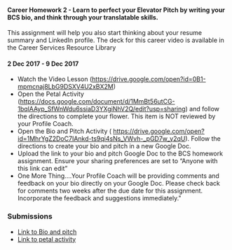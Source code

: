 
#### Career Homework 2 - Learn to perfect your Elevator Pitch by writing your BCS bio, and think through your translatable skills. 

This assignment will help you also start thinking about your resume summary and LinkedIn profile. The deck for this career video is available in the Career Services Resource Library

#### 2 Dec 2017 - 9 Dec 2017
+ Watch the Video Lesson (https://drive.google.com/open?id=0B1-mpmcnaj8LbG9DSXV4U2xBX2M)
+ Open the Petal Activity (https://docs.google.com/document/d/1MmBt56utCG-1bqlAAyp_SfWnWdu6ssiaD3YXgiNhV2Q/edit?usp=sharing) and follow the directions to complete your flower. This item is NOT reviewed by your Profile Coach.
+ Open the Bio and Pitch Activity ( https://drive.google.com/open?id=1MhrYgZ2DoC7IAnkd-ts9qi4sNs_VWvh-_pGD7w_y2qU). Follow the directions to create your bio and pitch in a new Google Doc.
+ Upload the link to your bio and pitch Google Doc to the BCS homework assignment. Ensure your sharing preferences are set to “Anyone with this link can edit”
+ One More Thing....Your Profile Coach will be providing comments and feedback on your bio directly on your Google Doc. Please check back for comments two weeks after the due date for this assignment. Incorporate the feedback and suggestions immediately."

### Submissions
+ [Link to Bio and pitch](https://docs.google.com/document/d/1vlvwKU-WxvgbuA9Sme7bQiBWfXpO7Ts9-vIFlkIApR4/edit?usp=sharing)
+ [Link to petal activity](https://docs.google.com/document/d/1vlvwKU-WxvgbuA9Sme7bQiBWfXpO7Ts9-vIFlkIApR4/edit?usp=sharing)
